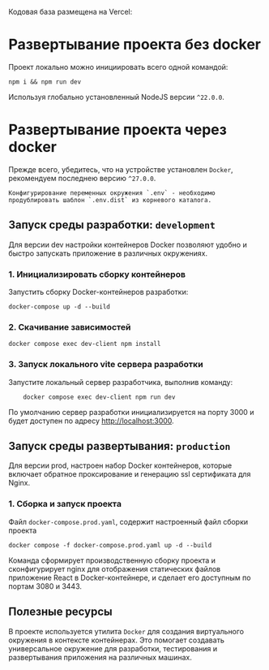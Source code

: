 Кодовая база размещена на Vercel: 

# Развертывание проекта без docker
Проект локально можно инициировать всего одной командой:

```shell
npm i && npm run dev
```

Используя глобально установленный NodeJS версии `^22.0.0`.

# Развертывание проекта через docker

Прежде всего, убедитесь, что на устройстве установлен `Docker`, рекомендуем последнею версию `^27.0.0`.

    Конфигурирование переменных окружения `.env` - необходимо продублировать шаблон `.env.dist` из корневого каталога.

## Запуск среды разработки: `development`
Для версии dev настройки контейнеров Docker позволяют удобно и быстро запускать приложение в различных окружениях.

### 1. Инициализировать сборку контейнеров

Запустить сборку Docker-контейнеров разработки:

```shell
docker-compose up -d --build
```

### 2. Скачивание зависимостей

```shell
docker compose exec dev-client npm install
```

### 3. Запуск локального vite сервера разработки

Запустите локальный сервер разработчика, выполнив команду:

```shell
    docker compose exec dev-client npm run dev
```
По умолчанию сервер разработки инициализируется на порту 3000 и будет доступен по адресу [http://localhost:3000](http://localhost:3000).

## Запуск среды развертывания: `production`
Для версии prod, настроен набор Docker контейнеров, которые включает обратное проксирование и генерацию ssl сертификата для Nginx.

### 1. Сборка и запуск проекта

Файл `docker-compose.prod.yaml`, содержит настроенный файл сборки проекта

```shell
docker compose -f docker-compose.prod.yaml up -d --build
```

Команда сформирует производственную сборку проекта и сконфигурирует nginx для отображения статических файлов приложение React
в Docker-контейнере, и сделает его доступным по портам 3080 и 3443.


## Полезные ресурсы

В проекте используется утилита `Docker` для создания виртуального окружения в контексте контейнерах.
Это помогает создавать универсальное окружение для разработки, тестирования и развертывания приложения на различных машинах.
